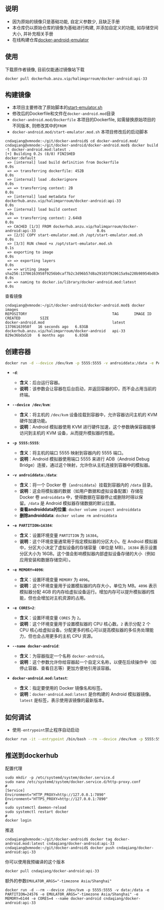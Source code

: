 ## 说明
* 因为原始的镜像只是基础功能, 自定义参数少, 且缺乏手册
* 本仓库仍以原始仓库的镜像为基础进行构建, 并添加自定义的功能, 如存储空间大小, 并补充相关手册
* 在线构建仓库[docker-android-emulator](https://github.com/cndaqiang/docker-android-emulator)

## 使用
下载原作者镜像, 目前仅能通过镜像站下载
```
docker pull dockerhub.anzu.vip/halimqarroum/docker-android:api-33
```

## 构建镜像
* 本项目主要修改了原始脚本的[start-emulator.sh](../scripts/start-emulator.sh)
* 修改后的Dockerfile和文件在`docker-android.mod`目录
* `docker-android.mod/Dockerfile` 本项目的Dockerfile, 如需替换原始项目的不同版本, 则修改其中的`FROM`
* `docker-android.mod/start-emulator.mod.sh` 本项目修改后的启动脚本

```
cndaqiang@vmnode:~/git/docker-android$ cd docker-android.mod/
cndaqiang@vmnode:~/git/docker-android/docker-android.mod$ docker build -t docker-android.mod:latest .
[+] Building 0.2s (8/8) FINISHED                                                             docker:default
 => [internal] load build definition from Dockerfile                                                   0.0s
 => => transferring dockerfile: 452B                                                                   0.0s
 => [internal] load .dockerignore                                                                      0.0s
 => => transferring context: 2B                                                                        0.0s
 => [internal] load metadata for dockerhub.anzu.vip/halimqarroum/docker-android:api-33                 0.0s
 => [internal] load build context                                                                      0.0s
 => => transferring context: 2.64kB                                                                    0.0s
 => CACHED [1/3] FROM dockerhub.anzu.vip/halimqarroum/docker-android:api-33                            0.0s
 => [2/3] COPY start-emulator.mod.sh /opt/start-emulator.mod.sh                                        0.0s
 => [3/3] RUN chmod +x /opt/start-emulator.mod.sh                                                      0.1s
 => exporting to image                                                                                 0.0s
 => => exporting layers                                                                                0.0s
 => => writing image sha256:13706163958f9256b0caf7b2c3d96b57d8a29103f920615a9a220b98954bd83e           0.0s
 => => naming to docker.io/library/docker-android.mod:latest                                           0.0s
```

查看镜像
```
cndaqiang@vmnode:~/git/docker-android/docker-android.mod$ docker images
REPOSITORY                                       TAG       IMAGE ID       CREATED         SIZE
docker-android.mod                               latest    13706163958f   16 seconds ago   6.83GB
dockerhub.anzu.vip/halimqarroum/docker-android   api-33    829e36bda510   6 months ago     6.83GB
```


## 创建容器

```bash
docker run -d --device /dev/kvm -p 5555:5555 -v androiddata:/data -e PARTITION=16384 -e MEMORY=4096 -e CORES=2 --name docker-android docker-android.mod:latest
```


* **`-d`**: 
   - **含义**：后台运行容器。
   - **说明**：该参数会让容器在后台启动，并返回容器的ID，而不会占用当前的终端。

* **`--device /dev/kvm`**:
   - **含义**：将主机的 `/dev/kvm` 设备挂载到容器中，允许容器访问主机的 KVM 硬件加速功能。
   - **说明**：Android 模拟器使用 KVM 进行硬件加速，这个参数确保容器能够访问到主机的 KVM 设备，从而提升模拟器的性能。

* **`-p 5555:5555`**:
   - **含义**：将主机的端口 5555 映射到容器内的 5555 端口。
   - **说明**：Android 模拟器使用端口 5555 来进行 ADB（Android Debug Bridge）连接，通过这个映射，允许你从主机连接到容器中的模拟器。

* **`-v androiddata:/data`**:
   - **含义**：将一个 Docker 卷（`androiddata`）挂载到容器内的 `/data` 目录。
   - **说明**：这会将模拟器的数据（如用户数据和虚拟设备配置）存储在 Docker 卷 `androiddata` 中，使得数据在容器停止或删除时得以保留。`/data` 是 Android 模拟器存储数据的默认位置。
   - **查看androiddata的位置**: `docker volume inspect androiddata`
   - **删除androiddata**: `docker volume rm androiddata`

* **`-e PARTITION=16384`**:
   - **含义**：设置环境变量 `PARTITION` 为 `16384`。
   - **说明**：这个环境变量通常用于指定模拟器的分区大小。在 Android 模拟器中，分区大小决定了虚拟设备的存储容量（单位是 MB）。`16384` 表示设置分区大小为 16GB。这个值会影响模拟器内部虚拟设备存储的大小（例如应用安装和数据存储空间）。

* **`-e MEMORY=4096`**:
   - **含义**：设置环境变量 `MEMORY` 为 `4096`。
   - **说明**：这个环境变量用于设置模拟器的内存大小，单位为 MB。`4096` 表示模拟器分配 4GB 的内存给虚拟设备运行。增加内存可以提升模拟器的性能，但也会增加对主机资源的占用。

* **`-e CORES=2`**:
   - **含义**：设置环境变量 `CORES` 为 `2`。
   - **说明**：这个环境变量用于设置模拟器的 CPU 核心数。`2` 表示分配 2 个 CPU 核心给虚拟设备。分配更多的核心可以提高模拟器的多任务处理能力，但也会占用更多的主机 CPU 资源。

* **`--name docker-android`**:
   - **含义**：为容器指定一个名称 `docker-android`。
   - **说明**：这个参数允许你给容器起一个自定义名称，以便在后续操作中（如停止容器、查看日志等）更加方便地引用该容器。

* **`docker-android.mod:latest`**:
   - **含义**：指定要使用的 Docker 镜像名和标签。
   - **说明**：`docker-android.mod:latest` 是你构建的 Android 模拟器镜像。`latest` 是标签，表示使用该镜像的最新版本。




## 如何调试
* 使用`-entrypoint`禁止程序自动启动

```bash
docker run -it --entrypoint /bin/bash --rm --device /dev/kvm -p 5555:5555 -e PARTITION=4096 -e MEMORY=4096 -e CORES=2 docker-android.mod:latest
```

## 推送到dockerhub

配置代理
```
sudo mkdir -p /etc/systemd/system/docker.service.d
sudo nano /etc/systemd/system/docker.service.d/http-proxy.conf
#
[Service]
Environment="HTTP_PROXY=http://127.0.0.1:7890"
Environment="HTTPS_PROXY=http://127.0.0.1:7890"
#
sudo systemctl daemon-reload
sudo systemctl restart docker
#
docker login
```

推送
```
cndaqiang@vmnode:~/git/docker-android$ docker tag docker-android.mod:latest cndaqiang/docker-android:api-33
cndaqiang@vmnode:~/git/docker-android$ docker push cndaqiang/docker-android:api-33
```

你可以使用我预编译的这个版本
```
docker pull cndaqiang/docker-android:api-33
```

额外的参数`EMULATOR_ARGS="-timezone Asia/Shanghai"`
```
docker run -d --rm --device /dev/kvm -p 5555:5555 -v data:/data -e PARTITION=24576 -e EMULATOR_ARGS="-timezone Asia/Shanghai" -e MEMORY=6144 -e CORES=4 --name docker-android cndaqiang/docker-android:api-33
```